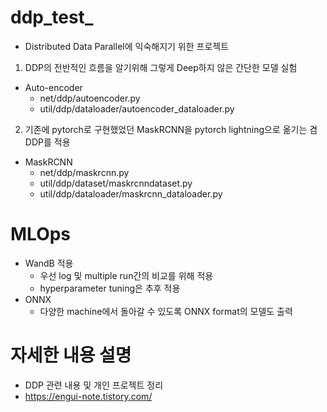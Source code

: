 # ddp_test_
- Distributed Data Parallel에 익숙해지기 위한 프로젝트
1. DDP의 전반적인 흐름을 알기위해 그렇게 Deep하지 않은 간단한 모델 실험
  - Auto-encoder
    - net/ddp/autoencoder.py
    - util/ddp/dataloader/autoencoder_dataloader.py
2. 기존에 pytorch로 구현했었던 MaskRCNN을 pytorch lightning으로 옮기는 겸 DDP를 적용
  - MaskRCNN
    - net/ddp/maskrcnn.py
    - util/ddp/dataset/maskrcnndataset.py
    - util/ddp/dataloader/maskrcnn_dataloader.py
# MLOps
- WandB 적용
  - 우선 log 및 multiple run간의 비교를 위해 적용
  - hyperparameter tuning은 추후 적용
- ONNX  
  - 다양한 machine에서 돌아갈 수 있도록 ONNX format의 모델도 출력
# 자세한 내용 설명
- DDP 관련 내용 및 개인 프로젝트 정리
- https://engui-note.tistory.com/
